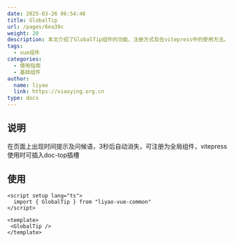 ```yaml
---
date: 2025-03-26 06:54:48
title: GlobalTip
url: /pages/6ea39c
weight: 20
description: 本文介绍了GlobalTip组件的功能、注册方式及在vitepress中的使用方法。该组件能够在页面顶部显示时间提示和问候语，3秒后自动消失，支持全局注册，方便多页面调用。通过简单的vue代码示例，展示了如何引入和使用该组件，帮助开发者快速集成该功能。
tags:
  - vue组件
categories:
  - 使用指南
  - 基础组件
author:
  name: liyao
  link: https://xiaoying.org.cn
type: docs
---
```







## 说明

在页面上出现时间提示及问候语，3秒后自动消失，可注册为全局组件，vitepress使用时可插入doc-top插槽

## 使用

```vue
<script setup lang="ts">
  import { GlobalTip } from "liyao-vue-common"
</script>

<template>
 <GlobalTip />
</template>
```



